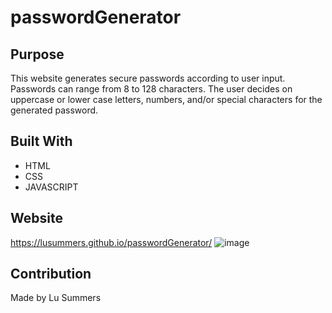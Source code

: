 # passwordGenerator

## Purpose
This website generates secure passwords according to user input.
Passwords can range from 8 to 128 characters. The user decides on uppercase or lower case letters, numbers, and/or special characters for the generated password.

## Built With
* HTML
* CSS
* JAVASCRIPT

## Website
https://lusummers.github.io/passwordGenerator/
![image](https://user-images.githubusercontent.com/100633609/160260798-f2a15824-4b7a-4f5b-abb5-2d3189fb3748.png)




## Contribution
Made by Lu Summers
